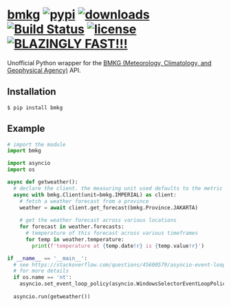 # [bmkg][pypi-url] [![pypi][pypi-image]][pypi-url] [![downloads][downloads-image]][pypi-url] [![Build Status][ci-image]][ci-url] [![license][github-license-image]][github-license-url] [![BLAZINGLY FAST!!!][blazingly-fast-image]][blazingly-fast-url]

[pypi-image]: https://img.shields.io/pypi/v/bmkg.svg?style=flat-square
[pypi-url]: https://pypi.org/project/bmkg/
[downloads-image]: https://img.shields.io/pypi/dm/bmkg?style=flat-square
[ci-image]: https://github.com/null8626/bmkg/workflows/CI/badge.svg
[ci-url]: https://github.com/null8626/bmkg/actions/workflows/CI.yml
[github-license-image]: https://img.shields.io/github/license/null8626/bmkg?style=flat-square
[github-license-url]: https://github.com/null8626/bmkg/blob/main/LICENSE
[blazingly-fast-image]: https://img.shields.io/badge/speed-BLAZINGLY%20FAST!!!%20%F0%9F%94%A5%F0%9F%9A%80%F0%9F%92%AA%F0%9F%98%8E-brightgreen.svg?style=flat-square
[blazingly-fast-url]: https://twitter.com/acdlite/status/974390255393505280

Unofficial Python wrapper for the [BMKG (Meteorology, Climatology, and Geophysical Agency)](https://www.bmkg.go.id/) API.

## Installation

```console
$ pip install bmkg
```

## Example

```py
# import the module
import bmkg

import asyncio
import os

async def getweather():
  # declare the client. the measuring unit used defaults to the metric system (celcius, km/h, etc.)
  async with bmkg.Client(unit=bmkg.IMPERIAL) as client:
    # fetch a weather forecast from a province
    weather = await client.get_forecast(bmkg.Province.JAKARTA)
    
    # get the weather forecast across various locations
    for forecast in weather.forecasts:
      # temperature of this forecast across various timeframes
      for temp in weather.temperature:
        print(f'temperature at {temp.date!r} is {temp.value!r}')

if __name__ == '__main__':
  # see https://stackoverflow.com/questions/45600579/asyncio-event-loop-is-closed-when-getting-loop
  # for more details
  if os.name == 'nt':
    asyncio.set_event_loop_policy(asyncio.WindowsSelectorEventLoopPolicy())
  
  asyncio.run(getweather())
```
